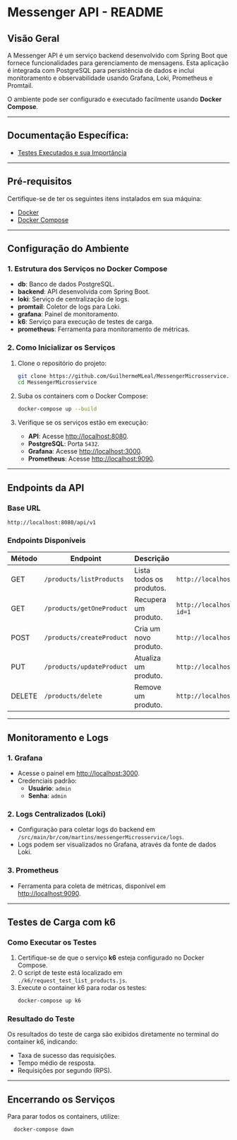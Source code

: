 # Messenger API - README

## **Visão Geral**
A Messenger API é um serviço backend desenvolvido com Spring Boot que fornece funcionalidades para gerenciamento de mensagens. Esta aplicação é integrada com PostgreSQL para persistência de dados e inclui monitoramento e observabilidade usando Grafana, Loki, Prometheus e Promtail.

O ambiente pode ser configurado e executado facilmente usando **Docker Compose**.

---
## Documentação Específica:
- [Testes Executados e sua Importância](docs/TestesExecutadosImportancia.md)


---
## **Pré-requisitos**

Certifique-se de ter os seguintes itens instalados em sua máquina:
- [Docker](https://www.docker.com/)
- [Docker Compose](https://docs.docker.com/compose/)

---

## **Configuração do Ambiente**

### **1. Estrutura dos Serviços no Docker Compose**

- **db**: Banco de dados PostgreSQL.
- **backend**: API desenvolvida com Spring Boot.
- **loki**: Serviço de centralização de logs.
- **promtail**: Coletor de logs para Loki.
- **grafana**: Painel de monitoramento.
- **k6**: Serviço para execução de testes de carga.
- **prometheus**: Ferramenta para monitoramento de métricas.

### **2. Como Inicializar os Serviços**

1. Clone o repositório do projeto:
   ```bash
   git clone https://github.com/GuilhermeMLeal/MessengerMicrosservice.git
   cd MessengerMicrosservice
   ```

2. Suba os containers com o Docker Compose:
   ```bash
   docker-compose up --build
   ```  

3. Verifique se os serviços estão em execução:
    - **API**: Acesse [http://localhost:8080](http://localhost:8080).
    - **PostgreSQL**: Porta `5432`.
    - **Grafana**: Acesse [http://localhost:3000](http://localhost:3000).
    - **Prometheus**: Acesse [http://localhost:9090](http://localhost:9090).

---

## **Endpoints da API**

### **Base URL**
`http://localhost:8080/api/v1`

### **Endpoints Disponíveis**

| Método | Endpoint                    | Descrição                   | Exemplo de Uso                     |  
|--------|-----------------------------|-----------------------------|-------------------------------------|  
| GET    | `/products/listProducts`    | Lista todos os produtos.    | `http://localhost:8080/api/v1/products/listProducts` |  
| GET    | `/products/getOneProduct`   | Recupera um produto.        | `http://localhost:8080/api/v1/products/getOneProduct?id=1` |  
| POST   | `/products/createProduct`   | Cria um novo produto.       | `http://localhost:8080/api/v1/products/createProduct` |  
| PUT    | `/products/updateProduct`   | Atualiza um produto.        | `http://localhost:8080/api/v1/products/updateProduct` |  
| DELETE | `/products/delete`          | Remove um produto.          | `http://localhost:8080/api/v1/products/delete?id=1` |  

---

## **Monitoramento e Logs**

### **1. Grafana**
- Acesse o painel em [http://localhost:3000](http://localhost:3000).
- Credenciais padrão:
    - **Usuário**: `admin`
    - **Senha**: `admin`

### **2. Logs Centralizados (Loki)**
- Configuração para coletar logs do backend em `/src/main/br/com/martins/messengerMicrosservice/logs`.
- Logs podem ser visualizados no Grafana, através da fonte de dados Loki.

### **3. Prometheus**
- Ferramenta para coleta de métricas, disponível em [http://localhost:9090](http://localhost:9090).

---

## **Testes de Carga com k6**

### **Como Executar os Testes**
1. Certifique-se de que o serviço **k6** esteja configurado no Docker Compose.
2. O script de teste está localizado em `./k6/request_test_list_products.js`.
3. Execute o container k6 para rodar os testes:
   ```bash
   docker-compose up k6
   ```  

### **Resultado do Teste**
Os resultados do teste de carga são exibidos diretamente no terminal do container k6, indicando:
- Taxa de sucesso das requisições.
- Tempo médio de resposta.
- Requisições por segundo (RPS).

---

## **Encerrando os Serviços**

Para parar todos os containers, utilize:
  ```bash
    docker-compose down
   ```  